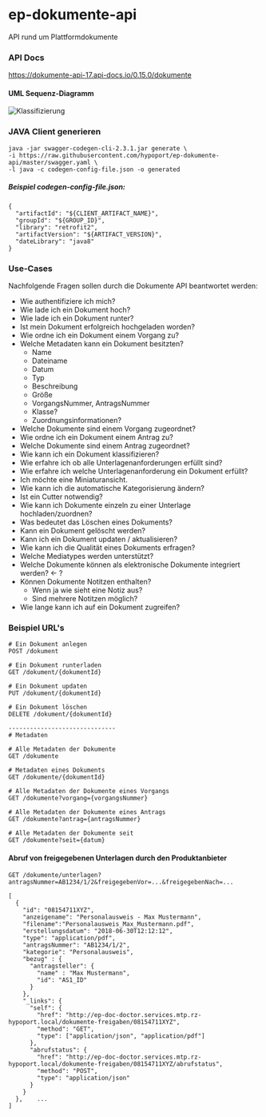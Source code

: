# ep-dokumente-api
API rund um Plattformdokumente

### API Docs

https://dokumente-api-17.api-docs.io/0.15.0/dokumente

#### UML Sequenz-Diagramm

![Klassifizierung](http://www.plantuml.com/plantuml/proxy?src=https://raw.githubusercontent.com/hypoport/ep-dokumente-api/master/docs/Dokument_flow.puml)

### JAVA Client generieren

```
java -jar swagger-codegen-cli-2.3.1.jar generate \
-i https://raw.githubusercontent.com/hypoport/ep-dokumente-api/master/swagger.yaml \
-l java -c codegen-config-file.json -o generated
```

##### Beispiel _codegen-config-file.json_: 

```
{
  "artifactId": "${CLIENT_ARTIFACT_NAME}",
  "groupId": "${GROUP_ID}",
  "library": "retrofit2",
  "artifactVersion": "${ARTIFACT_VERSION}",
  "dateLibrary": "java8"
}
``` 

### Use-Cases

Nachfolgende Fragen sollen durch die Dokumente API beantwortet werden:

* Wie authentifiziere ich mich?
* Wie lade ich ein Dokument hoch?
* Wie lade ich ein Dokument runter?
* Ist mein Dokument erfolgreich hochgeladen worden?
* Wie ordne ich ein Dokument einem Vorgang zu?
* Welche Metadaten kann ein Dokument besitzten?
  * Name
  * Dateiname
  * Datum
  * Typ
  * Beschreibung
  * Größe
  * VorgangsNummer, AntragsNummer
  * Klasse?
  * Zuordnungsinformationen?
* Welche Dokumente sind einem Vorgang zugeordnet?
* Wie ordne ich ein Dokument einem Antrag zu?
* Welche Dokumente sind einem Antrag zugeordnet?
* Wie kann ich ein Dokument klassifizieren?
* Wie erfahre ich ob alle Unterlagenanforderungen erfüllt sind?
* Wie erfahre ich welche Unterlagenanforderung ein Dokument erfüllt?
* Ich möchte eine Miniaturansicht.
* Wie kann ich die automatische Kategorisierung ändern?
* Ist ein Cutter notwendig?
* Wie kann ich Dokumente einzeln zu einer Unterlage hochladen/zuordnen?
* Was bedeutet das Löschen eines Dokuments?
* Kann ein Dokument gelöscht werden?
* Kann ich ein Dokument updaten / aktualisieren?
* Wie kann ich die Qualität eines Dokuments erfragen?
* Welche Mediatypes werden unterstützt?
* Welche Dokumente können als elektronische Dokumente integriert werden?  <- ?
* Können Dokumente Notitzen enthalten?
  * Wenn ja wie sieht eine Notiz aus?
  * Sind mehrere Notitzen möglich?
* Wie lange kann ich auf ein Dokument zugreifen?

### Beispiel URL's

```
# Ein Dokument anlegen
POST /dokument

# Ein Dokument runterladen
GET /dokument/{dokumentId}

# Ein Dokument updaten
PUT /dokument/{dokumentId}

# Ein Dokument löschen
DELETE /dokument/{dokumentId}

------------------------------
# Metadaten

# Alle Metadaten der Dokumente
GET /dokumente

# Metadaten eines Dokuments
GET /dokumente/{dokumentId}

# Alle Metadaten der Dokumente eines Vorgangs
GET /dokumente?vorgang={vorgangsNummer}

# Alle Metadaten der Dokumente eines Antrags
GET /dokumente?antrag={antragsNummer}

# Alle Metadaten der Dokumente seit
GET /dokumente?seit={datum}

```

#### Abruf von freigegebenen Unterlagen durch den Produktanbieter

```
GET /dokumente/unterlagen?antragsNummer=AB1234/1/2&freigegebenVor=...&freigegebenNach=...

[
  {
    "id": "08154711XYZ",
    "anzeigename": "Personalausweis - Max Mustermann",
    "filename":"Personalausweis_Max_Mustermann.pdf",
    "erstellungsdatum": "2018-06-30T12:12:12",
    "type": "application/pdf",
    "antragsNummer": "AB1234/1/2",
    "kategorie": "Personalausweis",
    "bezug" : {
      "antragsteller": {
        "name" : "Max Mustermann",
        "id": "AS1_ID"
      }
    },
    "_links": {
      "self": {
        "href": "http://ep-doc-doctor.services.mtp.rz-hypoport.local/dokumente-freigaben/08154711XYZ",
        "method": "GET",
        "type": ["application/json", "application/pdf"]
      },
      "abrufstatus": {
        "href": "http://ep-doc-doctor.services.mtp.rz-hypoport.local/dokumente-freigaben/08154711XYZ/abrufstatus",
        "method": "POST",
        "type": "application/json"
      }
    }
  },    ...
]



```
